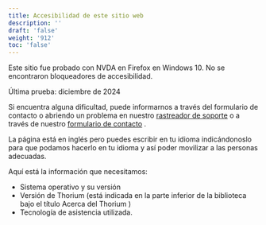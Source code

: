 ```yaml
---
title: Accesibilidad de este sitio web
description: ''
draft: 'false'
weight: '912'
toc: 'false'
---
```


Este sitio fue probado con NVDA en Firefox en Windows 10. No se encontraron bloqueadores de accesibilidad.

Última prueba: diciembre de 2024

Si encuentra alguna dificultad, puede informarnos a través del formulario de contacto o abriendo un problema en nuestro [rastreador de soporte](https://github.com/edrlab/thorium-reader-doc/issues/new) o a través de nuestro [formulario de contacto](https://www.edrlab.org/contact/) .

La página está en inglés pero puedes escribir en tu idioma indicándonoslo para que podamos hacerlo en tu idioma y así poder movilizar a las personas adecuadas.

Aquí está la información que necesitamos:

- Sistema operativo y su versión
- Versión de Thorium  (está indicada en la parte inferior de la biblioteca bajo el título Acerca del Thorium )
- Tecnología de asistencia utilizada.
